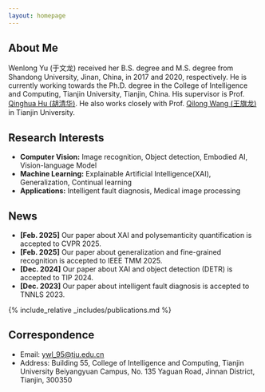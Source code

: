 ```yaml
---
layout: homepage
---
```


## About Me
Wenlong Yu (于文龙) received her B.S. degree and M.S. degree from Shandong University, Jinan, China, in 2017 and 2020, respectively. He is currently working towards the Ph.D. degree in the College of Intelligence and Computing, Tianjin University, Tianjin, China. His supervisor is Prof. [Qinghua Hu (胡清华)](https://cic.tju.edu.cn/faculty/huqinghua/index.html). He also works closely with Prof. [Qilong Wang (王旗龙)](https://csqlwang.github.io/homepage/) in Tianjin University. 

## Research Interests

- **Computer Vision:** Image recognition, Object detection, Embodied AI, Vision-language Model
- **Machine Learning:** Explainable Artificial Intelligence(XAI), Generalization, Continual learning
- **Applications:** Intelligent fault diagnosis, Medical image processing

## News
- **[Feb. 2025]** Our paper about XAI and polysemanticity quantification is accepted to CVPR 2025.
- **[Feb. 2025]** Our paper about generalization and fine-grained recognition is accepted to IEEE TMM 2025.
- **[Dec. 2024]** Our paper about XAI and object detection (DETR) is accepted to TIP 2024.
- **[Dec. 2023]** Our paper about intelligent fault diagnosis is accepted to TNNLS 2023.

{% include_relative _includes/publications.md %}

## Correspondence
- Email: ywl_95@tju.edu.cn
- Address: Building 55, College of Intelligence and Computing, Tianjin University Beiyangyuan Campus, No. 135 Yaguan Road, Jinnan District, Tianjin, 300350 

